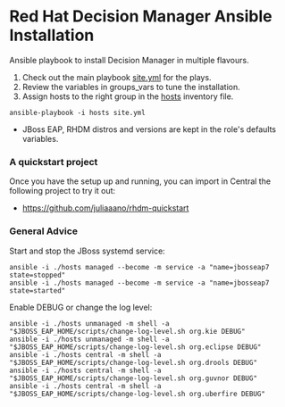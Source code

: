 # Red Hat Decision Manager Ansible Installation

Ansible playbook to install Decision Manager in multiple flavours.

1. Check out the main playbook [site.yml](site.yml) for the plays.
2. Review the variables in groups_vars to tune the installation.
3. Assign hosts to the right group in the [hosts](hosts) inventory file.

```
ansible-playbook -i hosts site.yml
```

* JBoss EAP, RHDM distros and versions are kept in the role's defaults variables.

### A quickstart project

Once you have the setup up and running, you can import in Central the following project to try it out:

* https://github.com/juliaaano/rhdm-quickstart

### General Advice

Start and stop the JBoss systemd service:

```
ansible -i ./hosts managed --become -m service -a "name=jbosseap7 state=stopped"
ansible -i ./hosts managed --become -m service -a "name=jbosseap7 state=started"
```

Enable DEBUG or change the log level:

```
ansible -i ./hosts unmanaged -m shell -a "$JBOSS_EAP_HOME/scripts/change-log-level.sh org.kie DEBUG"
ansible -i ./hosts unmanaged -m shell -a "$JBOSS_EAP_HOME/scripts/change-log-level.sh org.eclipse DEBUG"
ansible -i ./hosts central -m shell -a "$JBOSS_EAP_HOME/scripts/change-log-level.sh org.drools DEBUG"
ansible -i ./hosts central -m shell -a "$JBOSS_EAP_HOME/scripts/change-log-level.sh org.guvnor DEBUG"
ansible -i ./hosts central -m shell -a "$JBOSS_EAP_HOME/scripts/change-log-level.sh org.uberfire DEBUG"
```
